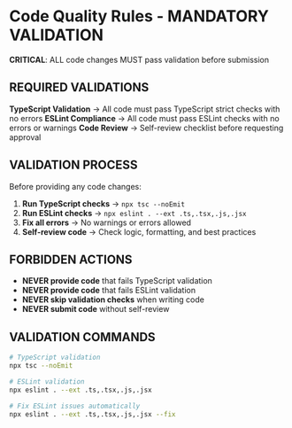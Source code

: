 # Code Quality Rules - MANDATORY VALIDATION

**CRITICAL**: ALL code changes MUST pass validation before submission

## **REQUIRED VALIDATIONS**
**TypeScript Validation** → All code must pass TypeScript strict checks with no errors
**ESLint Compliance** → All code must pass ESLint checks with no errors or warnings
**Code Review** → Self-review checklist before requesting approval

## **VALIDATION PROCESS**
Before providing any code changes:
1. **Run TypeScript checks** → `npx tsc --noEmit`
2. **Run ESLint checks** → `npx eslint . --ext .ts,.tsx,.js,.jsx`
3. **Fix all errors** → No warnings or errors allowed
4. **Self-review code** → Check logic, formatting, and best practices

## **FORBIDDEN ACTIONS**
- **NEVER provide code** that fails TypeScript validation
- **NEVER provide code** that fails ESLint validation
- **NEVER skip validation checks** when writing code
- **NEVER submit code** without self-review

## **VALIDATION COMMANDS**
```bash
# TypeScript validation
npx tsc --noEmit

# ESLint validation  
npx eslint . --ext .ts,.tsx,.js,.jsx

# Fix ESLint issues automatically
npx eslint . --ext .ts,.tsx,.js,.jsx --fix
```
